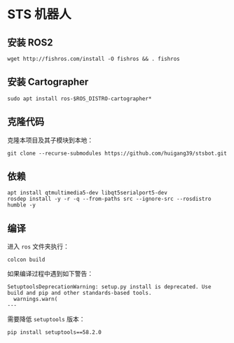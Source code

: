 # STS 机器人

## 安装 ROS2

```shell
wget http://fishros.com/install -O fishros && . fishros
```

## 安装 Cartographer

```shell
sudo apt install ros-$ROS_DISTRO-cartographer*
```

## 克隆代码
克隆本项目及其子模块到本地：

```shell
git clone --recurse-submodules https://github.com/huigang39/stsbot.git
```

## 依赖

```shell
apt install qtmultimedia5-dev libqt5serialport5-dev
rosdep install -y -r -q --from-paths src --ignore-src --rosdistro humble -y
```

## 编译

进入 `ros` 文件夹执行：

```shell
colcon build
```

如果编译过程中遇到如下警告：
```shell
SetuptoolsDeprecationWarning: setup.py install is deprecated. Use build and pip and other standards-based tools.
  warnings.warn(
---
```

需要降低 `setuptools` 版本：
```shell
pip install setuptools==58.2.0
```
